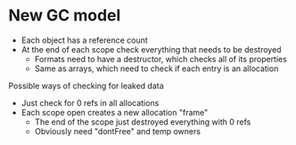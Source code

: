 # New GC model

* Each object has a reference count
* At the end of each scope check everything that needs to be destroyed
    * Formats need to have a destructor, which checks all of its properties
    * Same as arrays, which need to check if each entry is an allocation

Possible ways of checking for leaked data
* Just check for 0 refs in all allocations
* Each scope open creates a new allocation "frame"
    * The end of the scope just destroyed everything with 0 refs
    * Obviously need "dontFree" and temp owners